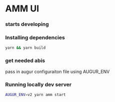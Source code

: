 # AMM UI

### starts developing

### Installing dependencies
```bash
yarn && yarn build
```

### get needed abis
pass in augur configuraiton file using AUGUR_ENV

### Running locally dev server

```bash
AUGUR_ENV=v2 yarn amm start
```
